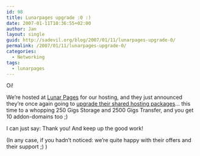 ```yaml
---
id: 98
title: Lunarpages upgrade :0 :)
date: 2007-01-11T10:36:55+02:00
author: Jan
layout: single
guid: http://sadevil.org/blog/2007/01/11/lunarpages-upgrade-0/
permalink: /2007/01/11/lunarpages-upgrade-0/
categories:
  - Networking
tags:
  - lunarpages
---
```

Oi!

We&#8217;re hosted at [Lunar Pages](http://www.lunarpages.com/?id=sadevil) for our hosting, and they just announced they&#8217;re once again going to [upgrade their shared hosting packages](http://www.lunarforums.com/forum/index.php?topic=37471)&#8230; this time to a whopping 250 Gigs Storage and 2500 Gigs Transfer, and you get 10 addon-domains too ;) 

I can just say: Thank you! And keep up the good work! 

(In any case, if you hadn&#8217;t noticed: we&#8217;re quite happy with their offers and their support ;) )